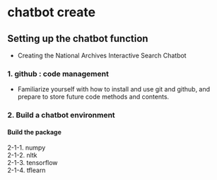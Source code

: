 # chatbot create 

## Setting up the chatbot function

- Creating the National Archives Interactive Search Chatbot

### 1. github : code management

- Familiarize yourself with how to install and use git and github, and prepare to store future code methods and contents.

### 2. Build a chatbot environment

#### Build the package

2-1-1. numpy <br/>
2-1-2. nltk <br/>
2-1-3. tensorflow <br/>
2-1-4. tflearn <br/>